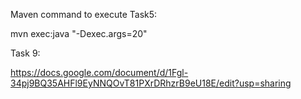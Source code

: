 Maven command to execute Task5:

mvn exec:java "-Dexec.args=20"


Task 9:

https://docs.google.com/document/d/1Fgl-34pj9BQ35AHFl9EyNNQOvT81PXrDRhzrB9eU18E/edit?usp=sharing
